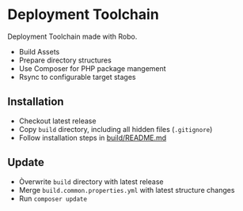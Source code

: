 Deployment Toolchain
====================

Deployment Toolchain made with Robo.

* Build Assets
* Prepare directory structures
* Use Composer for PHP package mangement
* Rsync to configurable target stages

Installation
------------

* Checkout latest release
* Copy `build` directory, including all hidden files (`.gitignore`)
* Follow installation steps in [build/README.md](./build/README.md)

Update
------

* Òverwrite `build` directory with latest release
* Merge `build.common.properties.yml` with latest structure changes
* Run `composer update`
